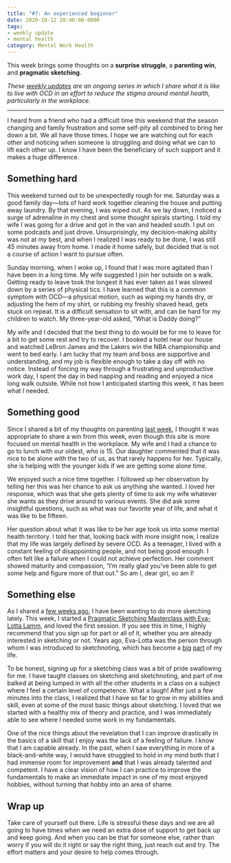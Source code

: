 ```yaml
---
title: "#7: An experienced beginner"
date: 2020-10-12 20:40:00-0600
tags:
- weekly update
- mental health
category: Mental Work Health
---
```


This week brings some thoughts on  a **surprise struggle**, a **parenting win**, and **pragmatic sketching**.

_These [weekly updates](https://bennorris.com/tags/weekly-update/) are an ongoing series in which I share what it is like to live with OCD in an effort to reduce the stigma around mental health, particularly in the workplace._

***

I heard from a friend who had a difficult time this weekend that the season changing and family frustration and some self-pity all combined to bring her down a bit. We all have those times. I hope we are watching out for each other and noticing when someone is struggling and doing what we can to lift each other up. I know I have been the beneficiary of such support and it makes a huge difference.


## Something hard

This weekend turned out to be unexpectedly rough for me. Saturday was a good family day—lots of hard work together cleaning the house and putting away laundry. By that evening, I was wiped out. As we lay down, I noticed a surge of adrenaline in my chest and some thought spirals starting. I told my wife I was going for a drive and got in the van and headed south. I put on some podcasts and just drove. Unsurprisingly, my decision-making ability was not at my best, and when I realized I was ready to be done, I was still 45 minutes away from home. I made it home safely, but decided that is not a course of action I want to pursue often.

Sunday morning, when I woke up, I found that I was more agitated than I have been in a long time. My wife suggested I join her outside on a walk. Getting ready to leave took the longest it has ever taken as I was slowed down by a series of physical tics. I have learned that this is a common symptom with OCD—a physical motion, such as wiping my hands dry, or adjusting the hem of my shirt, or rubbing my freshly shaved head, gets stuck on repeat. It is a difficult sensation to sit with, and can be hard for my children to watch. My three-year-old asked, “What is Daddy doing?”

My wife and I decided that the best thing to do would be for me to leave for a bit to get some rest and try to recover. I booked a hotel near our house and watched LeBron James and the Lakers win the NBA championship and went to bed early. I am lucky that my team and boss are supportive and understanding, and my job is flexible enough to take a day off with no notice. Instead of forcing my way through a frustrating and unproductive work day, I spent the day in bed napping and reading and enjoyed a nice long walk outside. While not how I anticipated starting this week, it has been what I needed.


## Something good

Since I shared a bit of my thoughts on parenting [last week](https://bennorris.com/2020/10/06/spiral-of-doom/), I thought it was appropriate to share a win from this week, even though this site is more focused on mental health in the workplace. My wife and I had a chance to go to lunch with our oldest, who is 15. Our daughter commented that it was nice to be alone with the two of us, as that rarely happens for her. Typically, she is helping with the younger kids if we are getting some alone time.

We enjoyed such a nice time together. I followed up her observation by telling her this was her chance to ask us anything she wanted. I loved her response, which was that she gets plenty of time to ask my wife whatever she wants as they drive around to various events. She did ask some insightful questions, such as what was our favorite year of life, and what it was like to be fifteen.

Her question about what it was like to be her age took us into some mental health territory. I told her that, looking back with more insight now, I realize that my life was largely defined by severe OCD. As a teenager, I lived with a constant feeling of disappointing people, and not being good enough. I often felt like a failure when I could not achieve perfection. Her comment showed maturity and compassion, “I’m really glad you’ve been able to get some help and figure more of that out.” So am I, dear girl, so am I!


## Something else

As I shared a [few weeks ago](https://bennorris.com/2020/09/21/recharging-in-allentown/), I have been wanting to do more sketching lately. This week, I started a [Pragmatic Sketching Masterclass with Eva-Lotta Lamm](https://evalotta.shop/products/pragmatic-sketching), and loved the first session. If you see this in time, I highly recommend that you sign up for part or all of it, whether you are already interested in sketching or not. Years ago, Eva-Lotta was the person through whom I was introduced to sketchnoting, which has become a [big](https://bennorris.com/sketchnotable/) [part](https://bennorris.com/gospelsketcher/) of my life.

To be honest, signing up for a sketching class was a bit of pride swallowing for me. I have taught classes on sketching and sketchnoting, and part of me balked at being lumped in with all the other students in a class on a subject where I feel a certain level of competence. What a laugh! After just a few minutes into the class, I realized that I have so far to grow in my abilities and skill, even at some of the most basic things about sketching. I loved that we started with a healthy mix of theory and practice, and I was immediately able to see where I needed some work in my fundamentals.

One of the nice things about the revelation that I can improve drastically in the basics of a skill that I enjoy was the lack of a feeling of failure. I know that I am capable already. In the past, when I saw everything in more of a black-and-white way, I would have struggled to hold in my mind both that I had immense room for improvement **and** that I was already talented and competent. I have a clear vision of how I can practice to improve the fundamentals to make an immediate impact in one of my most enjoyed hobbies, without turning that hobby into an area of shame.


## Wrap up

Take care of yourself out there. Life is stressful these days and we are all going to have times when we need an extra dose of support to get back up and keep going. And when you can be that for someone else, rather than worry if you will do it right or say the right thing, just reach out and try. The effort matters and your desire to help comes through.

